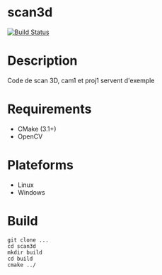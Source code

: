 # scan3d

[![Build Status](https://travis-ci.org/Delaunay/scan3d.svg?branch=master)](https://travis-ci.org/Delaunay/scan3d)


# Description

Code de scan 3D, cam1 et proj1 servent d'exemple

# Requirements

* CMake (3.1+)
* OpenCV 

# Plateforms

* Linux
* Windows

# Build

	git clone ...
	cd scan3d
	mkdir build
	cd build
	cmake ../
		






